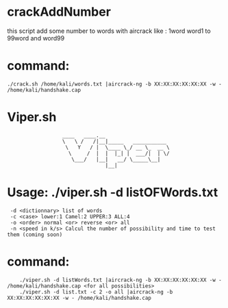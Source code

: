 # crackAddNumber

this script add some number to words with aircrack like : 1word word1 to 99word and word99 
# command: 
    ./crack.sh /home/kali/words.txt |aircrack-ng -b XX:XX:XX:XX:XX:XX -w - /home/kali/handshake.cap
    
# Viper.sh

                      ____   ____.__                                       
                      \   \ /   /|__|_____   ___________  
                       \   Y   / |  \____ \_/ __ \_  __ \ 
                        \     /  |  |  |_| |  ___/|  | \/ 
                         \___/   |__|   __/ \_____\__|    
                                    |__|                
  # Usage: ./viper.sh -d listOFWords.txt <options>                                 
     -d <dictionnary> list of words                                                 
     -c <case> lower:1 Camel:2 UPPER:3 ALL:4                                        
     -o <order> normal <or> reverse <or> all                                        
     -n <speed in k/s> Calcul the number of possibility and time to test them (coming soon)
    
   # command:
        ./viper.sh -d listWords.txt |aircrack-ng -b XX:XX:XX:XX:XX:XX -w - /home/kali/handshake.cap <for all possibilities>
        ./viper.sh -d list.txt -c 2 -o all |aircrack-ng -b XX:XX:XX:XX:XX:XX -w - /home/kali/handshake.cap
